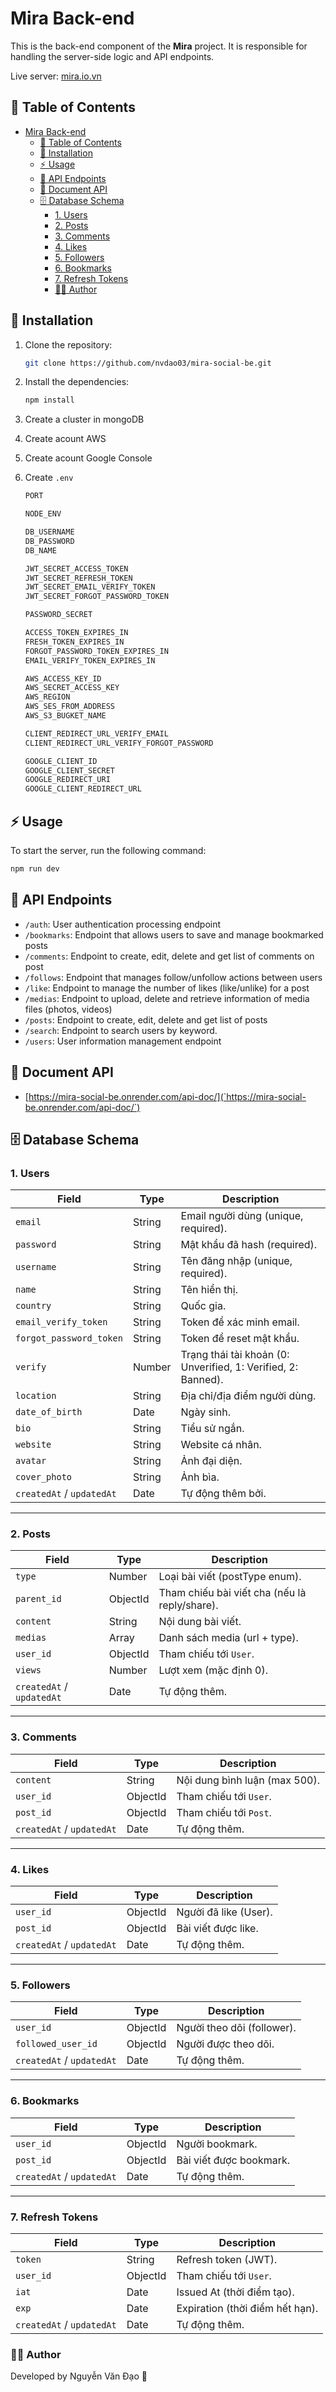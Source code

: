 # Mira Back-end

This is the back-end component of the **Mira** project. It is responsible for handling the server-side logic and API endpoints.

Live server: [mira.io.vn](mira.io.vn)

## 📑 Table of Contents

- [Mira Back-end](#mira-back-end)
  - [📑 Table of Contents](#-table-of-contents)
  - [🚀 Installation](#-installation)
  - [⚡ Usage](#-usage)
  - [🔑 API Endpoints](#-api-endpoints)
  - [📄 Document API](#-document-api)
  - [🗄️ Database Schema](#️-database-schema)
    - [1. Users](#1-users)
    - [2. Posts](#2-posts)
    - [3. Comments](#3-comments)
    - [4. Likes](#4-likes)
    - [5. Followers](#5-followers)
    - [6. Bookmarks](#6-bookmarks)
    - [7. Refresh Tokens](#7-refresh-tokens)
    - [👨‍💻 Author](#-author)

## 🚀 Installation

1. Clone the repository:

   ```bash
   git clone https://github.com/nvdao03/mira-social-be.git
   ```

2. Install the dependencies:

   ```bash
   npm install
   ```

3. Create a cluster in mongoDB

4. Create acount AWS

5. Create acount Google Console

6. Create `.env`

   ```bash
   PORT

   NODE_ENV

   DB_USERNAME
   DB_PASSWORD
   DB_NAME

   JWT_SECRET_ACCESS_TOKEN
   JWT_SECRET_REFRESH_TOKEN
   JWT_SECRET_EMAIL_VERIFY_TOKEN
   JWT_SECRET_FORGOT_PASSWORD_TOKEN

   PASSWORD_SECRET

   ACCESS_TOKEN_EXPIRES_IN
   FRESH_TOKEN_EXPIRES_IN
   FORGOT_PASSWORD_TOKEN_EXPIRES_IN
   EMAIL_VERIFY_TOKEN_EXPIRES_IN

   AWS_ACCESS_KEY_ID
   AWS_SECRET_ACCESS_KEY
   AWS_REGION
   AWS_SES_FROM_ADDRESS
   AWS_S3_BUGKET_NAME

   CLIENT_REDIRECT_URL_VERIFY_EMAIL
   CLIENT_REDIRECT_URL_VERIFY_FORGOT_PASSWORD

   GOOGLE_CLIENT_ID
   GOOGLE_CLIENT_SECRET
   GOOGLE_REDIRECT_URI
   GOOGLE_CLIENT_REDIRECT_URL
   ```

## ⚡ Usage

To start the server, run the following command:

```bash
npm run dev
```

## 🔑 API Endpoints

- `/auth`: User authentication processing endpoint
- `/bookmarks`: Endpoint that allows users to save and manage bookmarked posts
- `/comments`: Endpoint to create, edit, delete and get list of comments on post
- `/follows`: Endpoint that manages follow/unfollow actions between users
- `/like`: Endpoint to manage the number of likes (like/unlike) for a post
- `/medias`: Endpoint to upload, delete and retrieve information of media files (photos, videos)
- `/posts`: Endpoint to create, edit, delete and get list of posts
- `/search`: Endpoint to search users by keyword.
- `/users`: User information management endpoint

## 📄 Document API

- [https://mira-social-be.onrender.com/api-doc/](`https://mira-social-be.onrender.com/api-doc/`)

## 🗄️ Database Schema

### 1. Users

| Field                     | Type   | Description                                                   |
| ------------------------- | ------ | ------------------------------------------------------------- |
| `email`                   | String | Email người dùng (unique, required).                          |
| `password`                | String | Mật khẩu đã hash (required).                                  |
| `username`                | String | Tên đăng nhập (unique, required).                             |
| `name`                    | String | Tên hiển thị.                                                 |
| `country`                 | String | Quốc gia.                                                     |
| `email_verify_token`      | String | Token để xác minh email.                                      |
| `forgot_password_token`   | String | Token để reset mật khẩu.                                      |
| `verify`                  | Number | Trạng thái tài khoản (0: Unverified, 1: Verified, 2: Banned). |
| `location`                | String | Địa chỉ/địa điểm người dùng.                                  |
| `date_of_birth`           | Date   | Ngày sinh.                                                    |
| `bio`                     | String | Tiểu sử ngắn.                                                 |
| `website`                 | String | Website cá nhân.                                              |
| `avatar`                  | String | Ảnh đại diện.                                                 |
| `cover_photo`             | String | Ảnh bìa.                                                      |
| `createdAt` / `updatedAt` | Date   | Tự động thêm bởi.                                             |

---

### 2. Posts

| Field                     | Type     | Description                                   |
| ------------------------- | -------- | --------------------------------------------- |
| `type`                    | Number   | Loại bài viết (postType enum).                |
| `parent_id`               | ObjectId | Tham chiếu bài viết cha (nếu là reply/share). |
| `content`                 | String   | Nội dung bài viết.                            |
| `medias`                  | Array    | Danh sách media (url + type).                 |
| `user_id`                 | ObjectId | Tham chiếu tới `User`.                        |
| `views`                   | Number   | Lượt xem (mặc định 0).                        |
| `createdAt` / `updatedAt` | Date     | Tự động thêm.                                 |

---

### 3. Comments

| Field                     | Type     | Description                   |
| ------------------------- | -------- | ----------------------------- |
| `content`                 | String   | Nội dung bình luận (max 500). |
| `user_id`                 | ObjectId | Tham chiếu tới `User`.        |
| `post_id`                 | ObjectId | Tham chiếu tới `Post`.        |
| `createdAt` / `updatedAt` | Date     | Tự động thêm.                 |

---

### 4. Likes

| Field                     | Type     | Description           |
| ------------------------- | -------- | --------------------- |
| `user_id`                 | ObjectId | Người đã like (User). |
| `post_id`                 | ObjectId | Bài viết được like.   |
| `createdAt` / `updatedAt` | Date     | Tự động thêm.         |

---

### 5. Followers

| Field                     | Type     | Description                |
| ------------------------- | -------- | -------------------------- |
| `user_id`                 | ObjectId | Người theo dõi (follower). |
| `followed_user_id`        | ObjectId | Người được theo dõi.       |
| `createdAt` / `updatedAt` | Date     | Tự động thêm.              |

---

### 6. Bookmarks

| Field                     | Type     | Description             |
| ------------------------- | -------- | ----------------------- |
| `user_id`                 | ObjectId | Người bookmark.         |
| `post_id`                 | ObjectId | Bài viết được bookmark. |
| `createdAt` / `updatedAt` | Date     | Tự động thêm.           |

---

### 7. Refresh Tokens

| Field                     | Type     | Description                     |
| ------------------------- | -------- | ------------------------------- |
| `token`                   | String   | Refresh token (JWT).            |
| `user_id`                 | ObjectId | Tham chiếu tới `User`.          |
| `iat`                     | Date     | Issued At (thời điểm tạo).      |
| `exp`                     | Date     | Expiration (thời điểm hết hạn). |
| `createdAt` / `updatedAt` | Date     | Tự động thêm.                   |

### 👨‍💻 Author

Developed by Nguyễn Văn Đạo 🚀
